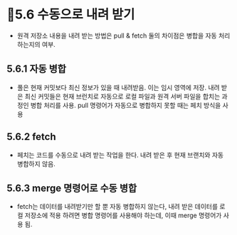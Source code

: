 # 📌5.6 수동으로 내려 받기
 * 원격 저장소 내용을 내려 받는 방법은 pull & fetch 둘의 차이점은 병합을 자동 처리하는지의 여부.


## 5.6.1 자동 병합
 * 풀은 현재 커밋보다 최신 정보가 있을 때 내려받음. 이는 임시 영역에 저장. 내려 받은 최신 커밋들은 현재 브런치로 자동으로 로컬 파일과 원격 서버 파일을 합치는 과정인 병합 처리를 사용. pull 명령어가 자동으로 병합하지 못할 때는 페치 방식을 사용

## 5.6.2 fetch
 * 페치는 코드를 수동으로 내려 받는 작업을 한다. 내려 받은 후 현재 브랜치와 자동 병합하지 않음.

## 5.6.3 merge 명령어로 수동 병합
 * fetch는 데이터를 내려받기만 할 뿐 자동 병합하지 않는다, 내려 받은 데이터를 로컬 저장소에 적용 하려면 병합 명령어를 사용해야 하는데, 이때 merge 명령어가 사용 됨.
